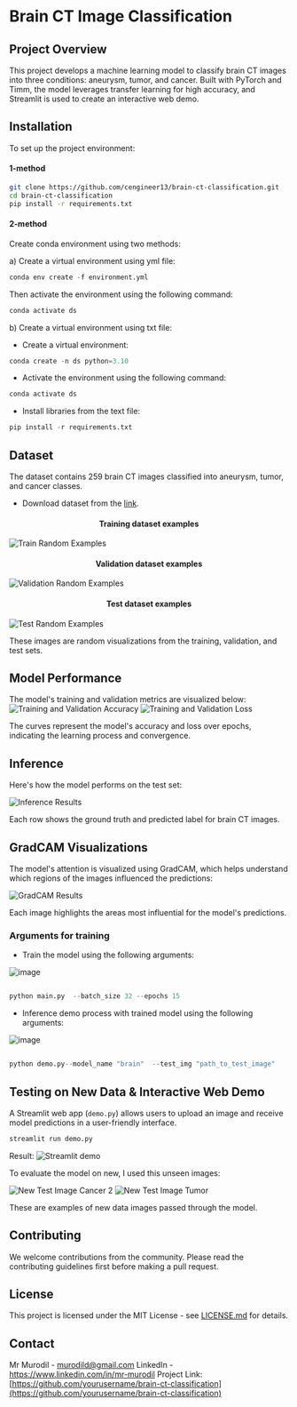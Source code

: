 
# Brain CT Image Classification

## Project Overview
This project develops a machine learning model to classify brain CT images into three conditions: aneurysm, tumor, and cancer. Built with PyTorch and Timm, the model leverages transfer learning for high accuracy, and Streamlit is used to create an interactive web demo.

## Installation

To set up the project environment:
#### 1-method

```bash
git clone https://github.com/cengineer13/brain-ct-classification.git
cd brain-ct-classification
pip install -r requirements.txt
```

#### 2-method

Create conda environment using two methods:

a) Create a virtual environment using yml file:

```python
conda env create -f environment.yml
```

Then activate the environment using the following command:
```python
conda activate ds
```

b) Create a virtual environment using txt file:

- Create a virtual environment:

```python
conda create -n ds python=3.10
```

- Activate the environment using the following command:

```python
conda activate ds
```

- Install libraries from the text file:

```python
pip install -r requirements.txt
```

## Dataset

The dataset contains 259 brain CT images classified into aneurysm, tumor, and cancer classes.
* Download dataset from the [link](https://www.kaggle.com/datasets/killa92/brain-ct-tumor-classification-dataset).

<h4 align="center"> Training dataset examples</h4>

![Train Random Examples](data/plots/1-train_random_examples.png)

<h4 align="center"> Validation dataset examples</h4>

![Validation Random Examples](data/plots/1-val_random_examples.png)

<h4 align="center"> Test dataset examples</h4>

![Test Random Examples](data/plots/1-test_random_examples.png)

These images are random visualizations from the training, validation, and test sets.

## Model Performance

The model's training and validation metrics are visualized below:
![Training and Validation Accuracy](data/plots/2-Training%20and%20Validation%20accuracy%20metrics.png)
![Training and Validation Loss](data/plots/2-Training%20and%20Validation%20loss%20metrics.png)

The curves represent the model's accuracy and loss over epochs, indicating the learning process and convergence.

## Inference

Here's how the model performs on the test set:

![Inference Results](/data/plots/3-Inference_result_examples.png)

Each row shows the ground truth and predicted label for brain CT images.

## GradCAM Visualizations

The model's attention is visualized using GradCAM, which helps understand which regions of the images influenced the predictions:

![GradCAM Results](/data/plots/4-GradCam_results_examples.png)

Each image highlights the areas most influential for the model's predictions.

### Arguments for training 
* Train the model using the following arguments:

![image](data/assets/main_arguments.png)

```python

python main.py  --batch_size 32 --epochs 15

```
* Inference demo process with trained model using the following arguments:

![image](data/assets/demo_arguments.png)

```python

python demo.py--model_name "brain"  --test_img "path_to_test_image" 

```


## Testing on New Data &  Interactive Web Demo

A Streamlit web app (`demo.py`) allows users to upload an image and receive model predictions in a user-friendly interface.

```bash
streamlit run demo.py
```
Result: 
![Streamlit demo](/data/assets/demo.png)

To evaluate the model on new, I used this unseen images:

![New Test Image Cancer 2](/data/test_images/cancer2.jpg)
![New Test Image Tumor](/data/test_images/tumor_test.jpg)

These are examples of new data images passed through the model.


## Contributing

We welcome contributions from the community. Please read the contributing guidelines first before making a pull request.

## License

This project is licensed under the MIT License - see [LICENSE.md](LICENSE.md) for details.

## Contact

Mr Murodil  - murodild@gmail.com
LinkedIn - https://www.linkedin.com/in/mr-murodil
Project Link: [https://github.com/yourusername/brain-ct-classification](https://github.com/yourusername/brain-ct-classification)
